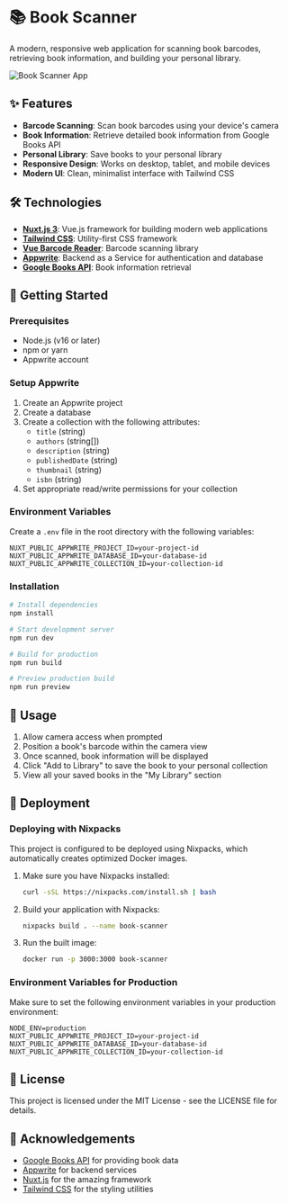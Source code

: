# 📚 Book Scanner

A modern, responsive web application for scanning book barcodes, retrieving book information, and building your personal library.

![Book Scanner App](https://i.imgur.com/placeholder.jpg)

## ✨ Features

- **Barcode Scanning**: Scan book barcodes using your device's camera
- **Book Information**: Retrieve detailed book information from Google Books API
- **Personal Library**: Save books to your personal library
- **Responsive Design**: Works on desktop, tablet, and mobile devices
- **Modern UI**: Clean, minimalist interface with Tailwind CSS

## 🛠️ Technologies

- **[Nuxt.js 3](https://nuxt.com/)**: Vue.js framework for building modern web applications
- **[Tailwind CSS](https://tailwindcss.com/)**: Utility-first CSS framework
- **[Vue Barcode Reader](https://www.npmjs.com/package/vue-barcode-reader)**: Barcode scanning library
- **[Appwrite](https://appwrite.io/)**: Backend as a Service for authentication and database
- **[Google Books API](https://developers.google.com/books)**: Book information retrieval

## 🚀 Getting Started

### Prerequisites

- Node.js (v16 or later)
- npm or yarn
- Appwrite account

### Setup Appwrite

1. Create an Appwrite project
2. Create a database
3. Create a collection with the following attributes:
   - `title` (string)
   - `authors` (string[])
   - `description` (string)
   - `publishedDate` (string)
   - `thumbnail` (string)
   - `isbn` (string)
4. Set appropriate read/write permissions for your collection

### Environment Variables

Create a `.env` file in the root directory with the following variables:

```
NUXT_PUBLIC_APPWRITE_PROJECT_ID=your-project-id
NUXT_PUBLIC_APPWRITE_DATABASE_ID=your-database-id
NUXT_PUBLIC_APPWRITE_COLLECTION_ID=your-collection-id
```

### Installation

```bash
# Install dependencies
npm install

# Start development server
npm run dev

# Build for production
npm run build

# Preview production build
npm run preview
```

## 📱 Usage

1. Allow camera access when prompted
2. Position a book's barcode within the camera view
3. Once scanned, book information will be displayed
4. Click "Add to Library" to save the book to your personal collection
5. View all your saved books in the "My Library" section

## 🚀 Deployment

### Deploying with Nixpacks

This project is configured to be deployed using Nixpacks, which automatically creates optimized Docker images.

1. Make sure you have Nixpacks installed:
   ```bash
   curl -sSL https://nixpacks.com/install.sh | bash
   ```

2. Build your application with Nixpacks:
   ```bash
   nixpacks build . --name book-scanner
   ```

3. Run the built image:
   ```bash
   docker run -p 3000:3000 book-scanner
   ```

### Environment Variables for Production

Make sure to set the following environment variables in your production environment:

```
NODE_ENV=production
NUXT_PUBLIC_APPWRITE_PROJECT_ID=your-project-id
NUXT_PUBLIC_APPWRITE_DATABASE_ID=your-database-id
NUXT_PUBLIC_APPWRITE_COLLECTION_ID=your-collection-id
```

## 📝 License

This project is licensed under the MIT License - see the LICENSE file for details.

## 🙏 Acknowledgements

- [Google Books API](https://developers.google.com/books) for providing book data
- [Appwrite](https://appwrite.io/) for backend services
- [Nuxt.js](https://nuxt.com/) for the amazing framework
- [Tailwind CSS](https://tailwindcss.com/) for the styling utilities